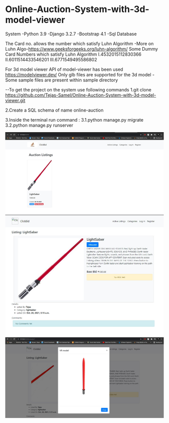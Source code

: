 # Online-Auction-System-with-3d-model-viewer
System 
 -Python 3.9
 -Django 3.2.7
 -Bootstrap 4.1
 -Sql Database
 
 The Card no. allows the number which satisfy Luhn Algorithm 
 -More on Luhn Algo-https://www.geeksforgeeks.org/luhn-algorithm/
 Some Dummy Card Numbers which satisfy Luhn Algorithm
 I.4532015112830366
 II.6011514433546201
 III.6771549495586802
 
 For 3d model viewer API of model-viewer has been used https://modelviewer.dev/
 Only glb files are supported for the 3d model
 -Some sample files are present within sample directory 
 
--To get the project on the system use following commands
1.git clone https://github.com/Tejas-Samel/Online-Auction-System-with-3d-model-viewer.git
 
2.Create a SQL schema of name online-auction 
 
3.Inside the terminal run command :
  3.1.python manage.py migrate 
  3.2.python manage.py runserver

![alt text](https://github.com/Tejas-Samel/Online-Auction-System-with-3d-model-viewer/blob/master/demopics/picture1.jpg)
![alt text](https://github.com/Tejas-Samel/Online-Auction-System-with-3d-model-viewer/blob/master/demopics/picture2.jpg)
![alt text](https://github.com/Tejas-Samel/Online-Auction-System-with-3d-model-viewer/blob/master/demopics/Vrmodel.jpg)
